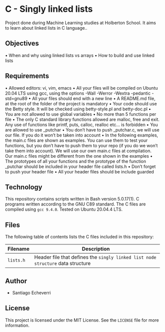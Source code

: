 # C - Singly linked lists

Project done during Machine Learning studies at Holberton School. It aims to learn about linked lists in C language..

## Objectives

• When and why using linked lists vs arrays
• How to build and use linked lists

## Requirements

• Allowed editors: vi, vim, emacs
• All your files will be compiled on Ubuntu 20.04 LTS using gcc, using the options -Wall -Werror -Wextra -pedantic -std=gnu89
• All your files should end with a new line
• A README.md file, at the root of the folder of the project is mandatory
• Your code should use the Betty style. It will be checked using betty-style.pl and betty-doc.pl
• You are not allowed to use global variables
• No more than 5 functions per file
• The only C standard library functions allowed are malloc, free and exit. Any use of functions like printf, puts, calloc, realloc etc… is forbidden
• You are allowed to use _putchar
• You don’t have to push _putchar.c, we will use our file. If you do it won’t be taken into account
• In the following examples, the main.c files are shown as examples. You can use them to test your functions, but you don’t have to push them to your repo (if you do we won’t take them into account). We will use our own main.c files at compilation. Our main.c files might be different from the one shown in the examples
• The prototypes of all your functions and the prototype of the function _putchar should be included in your header file called lists.h
• Don’t forget to push your header file
• All your header files should be include guarded

## Technology

This repository contains scripts written in Bash version 5.0.17(1).
C programs written according to the GNU C89 standard. 
The C files are compiled using `gcc 9.4.0`.
Tested on Ubuntu 20.04.4 LTS.

## Files

The following table of contents lists the C files included in this repository:

| Filename | Description |
| -------- | ----------- |
| `lists.h` | Header file that defines the `singly linked list node structure` data structure |

## Author

- Santiago Echeverri

## License

This project is licensed under the MIT License. See the `LICENSE` file for more information.
